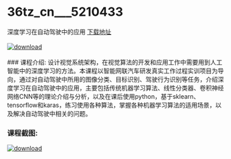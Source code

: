 # 36tz_cn___5210433
深度学习在自动驾驶中的应用
[下载地址](http://www.36tz.cn/article/5210433 "下载地址")
<br/></br>[![download](http://36tz.cn/muke_img/2020_02_1-90-300x202.png "下载地址")](http://www.36tz.cn/article/5210433 "下载地址")
<br/></br>### 课程介绍:
设计视觉系统架构，在视觉算法的开发和应用工作中需要用到人工智能中的深度学习的方法。本课程以智能网联汽车研发真实工作过程实训项目为导向，通过对自动驾驶中所用的图像分类、目标识别、驾驶行为识别等任务，介绍深度学习在自动驾驶中的应用，主要包括传统机器学习算法、线性分类器、卷积神经网络CNN等的理论介绍与分析，以及在课后使用python，基于sklearn、tensorflow和karas，练习使用各种算法，掌握各种机器学习算法的适用场景，以及解决自动驾驶中相关的问题。

### 课程截图:
[![download](http://36tz.cn/muke_img/2020_02_11-87.png "下载地址")](http://www.36tz.cn/article/5210433 "下载地址")
